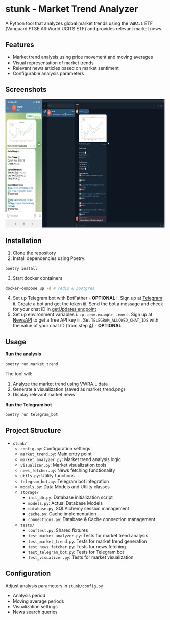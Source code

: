 # stunk - Market Trend Analyzer

A Python tool that analyzes global market trends using the `VWRA.L` ETF (Vanguard FTSE All-World UCITS ETF) and provides relevant market news.

## Features

- Market trend analysis using price movement and moving averages
- Visual representation of market trends
- Relevant news articles based on market sentiment
- Configurable analysis parameters

## Screenshots

<div style="display: flex; align-items: flex-start;">
    <img src="./docs/screenshots/ss_mobile.jpg" width="23%" height="400px" alt="Mobile Demo"/>
    <img src="./docs/screenshots/ss_desktop.png" width="76%" height="400px" alt="Desktop Demo"/>
</div>

## Installation

1. Clone the repository
2. Install dependencies using Poetry:

```bash
poetry install
```

3. Start docker containers

```bash
docker-compose up -d # redis & postgres
```

4. Set up Telegram bot with BotFather - **OPTIONAL**
   i. Sign up at [Telegram](https://t.me/BotFather)
   ii. Create a bot and get the token
   iii. Send the bot a message and check for your chat ID in [getUpdates endpoint](https://api.telegram.org/bot{our_bot_token}/getUpdates)
5. Set up environment variables
   i. `cp .env.example .env`
   ii. Sign up at [NewsAPI](https://newsapi.org) to get a free API key
   iii. Set `TELEGRAM_ALLOWED_CHAT_IDS` with the value of your chat ID (from step [4](#4-set-up-telegram-bot-with-botfather)) - **OPTIONAL**

## Usage

**Run the analysis**

```bash
poetry run market_trend
```

The tool will:

1. Analyze the market trend using VWRA.L data
2. Generate a visualization (saved as market_trend.png)
3. Display relevant market news

**Run the Telegram bot**

```bash
poetry run telegram_bot
```

## Project Structure

- `stunk/`
  - `config.py`: Configuration settings
  - `market_trend.py`: Main entry point
  - `market_analyzer.py`: Market trend analysis logic
  - `visualizer.py`: Market visualization tools
  - `news_fetcher.py`: News fetching functionality
  - `utils.py`: Utility functions
  - `telegram_bot.py`: Telegram bot integration
  - `models.py`: Data Models and Utility classes
  - `storage/`
    - `init_db.py`: Database initialization script
    - `models.py`: Actual Database Models
    - `database.py`: SQLAlchemy session management
    - `cache.py`: Cache implementation
    - `connections.py`: Database & Cache connection management
  - `tests/`
    - `conftest.py`: Shared fixtures
    - `test_market_analyzer.py`: Tests for market trend analysis
    - `test_market_trend.py`: Tests for market trend generation
    - `test_news_fetcher.py`: Tests for news fetching
    - `test_telegram_bot.py`: Tests for Telegram bot
    - `test_visualizer.py`: Tests for market visualization

## Configuration

Adjust analysis parameters in `stunk/config.py`

- Analysis period
- Moving average periods
- Visualization settings
- News search queries
